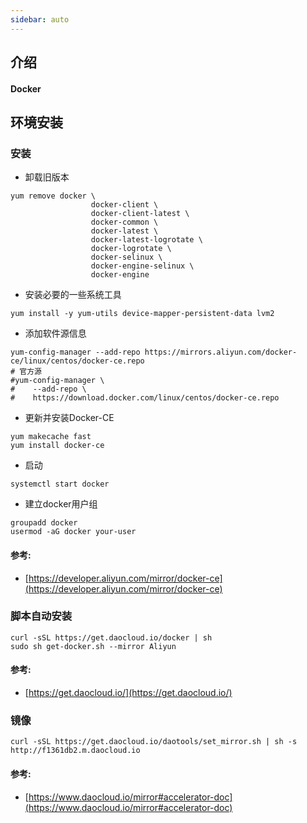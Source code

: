 ```yaml
---
sidebar: auto
---
```


## 介绍
#### Docker

## 环境安装
### 安装
- 卸载旧版本
```shell
yum remove docker \
                  docker-client \
                  docker-client-latest \
                  docker-common \
                  docker-latest \
                  docker-latest-logrotate \
                  docker-logrotate \
                  docker-selinux \
                  docker-engine-selinux \
                  docker-engine
```
- 安装必要的一些系统工具
```shell
yum install -y yum-utils device-mapper-persistent-data lvm2
```
- 添加软件源信息
```shell
yum-config-manager --add-repo https://mirrors.aliyun.com/docker-ce/linux/centos/docker-ce.repo
# 官方源  
#yum-config-manager \
#    --add-repo \
#    https://download.docker.com/linux/centos/docker-ce.repo
```
- 更新并安装Docker-CE
```shell
yum makecache fast
yum install docker-ce
```                 
- 启动
```shell
systemctl start docker
```
- 建立docker用户组
```shell
groupadd docker
usermod -aG docker your-user
```
#### 参考:
- [https://developer.aliyun.com/mirror/docker-ce](https://developer.aliyun.com/mirror/docker-ce)

### 脚本自动安装
```shell
curl -sSL https://get.daocloud.io/docker | sh
sudo sh get-docker.sh --mirror Aliyun
```
#### 参考:
- [https://get.daocloud.io/](https://get.daocloud.io/)

### 镜像
```shell
curl -sSL https://get.daocloud.io/daotools/set_mirror.sh | sh -s http://f1361db2.m.daocloud.io
```

#### 参考:
- [https://www.daocloud.io/mirror#accelerator-doc](https://www.daocloud.io/mirror#accelerator-doc)
